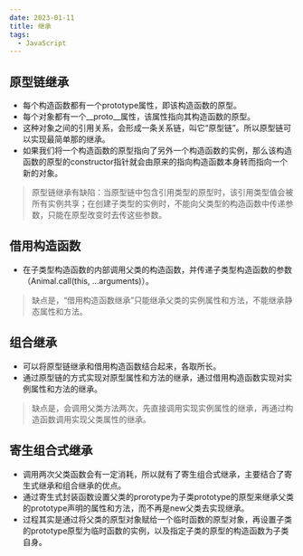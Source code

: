 ```yaml
---
date: 2023-01-11
title: 继承
tags: 
  - JavaScript
---
```


## **原型链继承**

- 每个构造函数都有一个prototype属性，即该构造函数的原型。
- 每个对象都有一个__proto__属性，该属性指向其构造函数的原型。
- 这种对象之间的引用关系，会形成一条关系链，叫它“原型链”。所以原型链可以实现最简单那的继承。
- 如果我们将一个构造函数的原型指向了另外一个构造函数的实例，那么该构造函数的原型的constructor指针就会由原来的指向构造函数本身转而指向一个新的对象。


> 原型链继承有缺陷：当原型链中包含引用类型的原型时，该引用类型值会被所有实例共享；在创建子类型的实例时，不能向父类型的构造函数中传递参数，只能在原型改变时去传这些参数。



## **借用构造函数**

- 在子类型构造函数的内部调用父类的构造函数，并传递子类型构造函数的参数（Animal.call(this, …arguments)）。


> 缺点是，“借用构造函数继承”只能继承父类的实例属性和方法，不能继承静态属性和方法。



## **组合继承**

- 可以将原型链继承和借用构造函数结合起来，各取所长。
- 通过原型链的方式实现对原型属性和方法的继承，通过借用构造函数实现对实例属性和方法的继承。


> 缺点是，会调用父类方法两次，先直接调用实现实例属性的继承，再通过构造函数调用实现父类属性的继承。



## **寄生组合式继承**

- 调用两次父类函数会有一定消耗，所以就有了寄生组合式继承，主要结合了寄生式继承和组合继承的优点。
- 通过寄生式封装函数设置父类的prorotype为子类prototype的原型来继承父类的prototype声明的属性和方法，而不再是new父类去实现继承。
- 过程其实是通过将父类的原型对象赋给一个临时函数的原型对象，再设置子类的prototype原型为临时函数的实例，以及指定子类的原型的构造函数为子类自身。